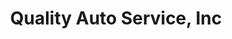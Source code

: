 ---
title: "Quality Auto Service, Inc"
url: /garner/quality-auto-service-inc/
shop: Autowerkstatt
---